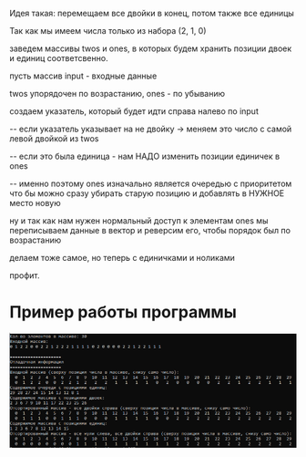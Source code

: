 Идея такая: перемещаем все двойки в конец, потом также все единицы

Так как мы имеем числа только из набора (2, 1, 0)

заведем массивы twos и ones, в которых будем хранить позиции двоек и единиц соответсвенно.

пусть массив input - входные данные

twos упорядочен по возрастанию, ones - по убыванию

создаем указатель, который будет идти справа налево по input

--	если указатель указывает на не двойку -> меняем это число с самой левой двойкой из twos
  
--	если это была единица - нам НАДО изменить позиции единичек в ones
  
--	именно поэтому ones изначально является очередью с приоритетом что бы можно сразу убирать старую позицию и добавлять в НУЖНОЕ место новую
  
ну и так как нам нужен нормальный доступ к элементам ones мы переписываем данные в вектор и реверсим его, чтобы порядок был по возрастанию

делаем тоже самое, но теперь с единичками и ноликами

профит.

Пример работы программы
=

<p align="center">
  <img src="Debug_out.png" width="860"/>
</p>
